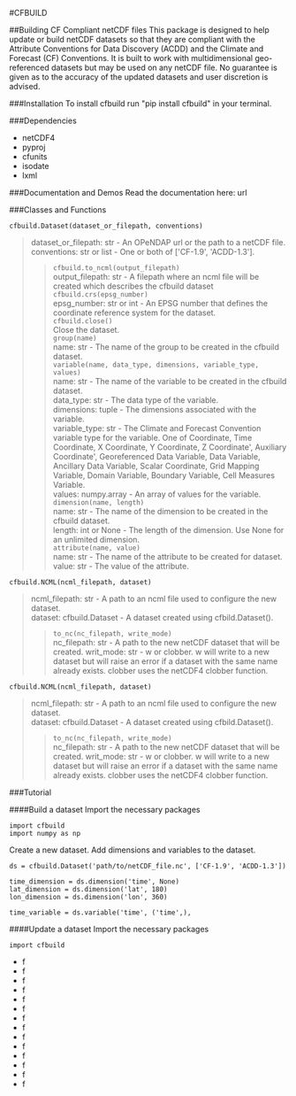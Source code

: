 #CFBUILD

##Building CF Compliant netCDF files
This package is designed to help update or build netCDF datasets so that 
they are compliant with the Attribute Conventions for Data Discovery (ACDD)
and the Climate and Forecast (CF) Conventions. It is built to work with multidimensional
geo-referenced datasets but may be used on any netCDF file. No guarantee is given as to 
the accuracy of the updated datasets and user discretion is advised.

###Installation
To install cfbuild run "pip install cfbuild" in your terminal.

###Dependencies
* netCDF4
* pyproj
* cfunits
* isodate
* lxml

###Documentation and Demos
Read the documentation here: url

###Classes and Functions

`cfbuild.Dataset(dataset_or_filepath, conventions)`
> dataset_or_filepath: str - An OPeNDAP url or the path to a netCDF file.<br>
> conventions: str or list - One or both of ['CF-1.9', 'ACDD-1.3'].
> 
> >`cfbuild.to_ncml(output_filepath)`<br>
> >output_filepath: str - A filepath where an ncml file will be created which 
> >describes the cfbuild dataset<br>
> >`cfbuild.crs(epsg_number)`<br>
> >epsg_number: str or int - An EPSG number that defines the coordinate reference system for the dataset.<br>
> >`cfbuild.close()`<br>
> > Close the dataset.<br>
> >`group(name)`<br>
> >name: str - The name of the group to be created in the cfbuild dataset.<br>
> >`variable(name, data_type, dimensions, variable_type, values)`<br>
> >name: str - The name of the variable to be created in the cfbuild dataset.<br>
> >data_type: str - The data type of the variable.<br>
> >dimensions: tuple - The dimensions associated with the variable.<br>
> >variable_type: str - The Climate and Forecast Convention variable type for the variable. One of Coordinate,
Time Coordinate, X Coordinate, Y Coordinate, Z Coordinate', Auxiliary Coordinate',
Georeferenced Data Variable, Data Variable, Ancillary Data Variable,
Scalar Coordinate, Grid Mapping Variable, Domain Variable, Boundary Variable, Cell Measures Variable.<br>
> >values: numpy.array - An array of values for the variable.<br>
> >`dimension(name, length)`<br>
> >name: str - The name of the dimension to be created in the cfbuild dataset.<br>
> >length: int or None - The length of the dimension. Use None for an unlimited dimension.<br>
> >`attribute(name, value)`<br>
> >name: str - The name of the attribute to be created for dataset.<br>
> >value: str - The value of the attribute.<br>

`cfbuild.NCML(ncml_filepath, dataset)`
> ncml_filepath: str - A path to an ncml file used to configure the new dataset.<br>
> dataset: cfbuild.Dataset - A dataset created using cfbild.Dataset().
> >`to_nc(nc_filepath, write_mode)`<br>
> >nc_filepath: str - A path to the new netCDF dataset that will be created.
> >writ_mode: str - w or clobber. w will write to a new dataset but will raise an error if a dataset with the same name 
> >already exists. clobber uses the netCDF4 clobber function.
 
`cfbuild.NCML(ncml_filepath, dataset)`
> ncml_filepath: str - A path to an ncml file used to configure the new dataset.<br>
> dataset: cfbuild.Dataset - A dataset created using cfbild.Dataset().
> >`to_nc(nc_filepath, write_mode)`<br>
> >nc_filepath: str - A path to the new netCDF dataset that will be created.
> >writ_mode: str - w or clobber. w will write to a new dataset but will raise an error if a dataset with the same name 
> >already exists. clobber uses the netCDF4 clobber function.

###Tutorial

####Build a dataset
Import the necessary packages
```
import cfbuild
import numpy as np
```

Create a new dataset. Add dimensions and variables to the dataset.
```
ds = cfbuild.Dataset('path/to/netCDF_file.nc', ['CF-1.9', 'ACDD-1.3'])

time_dimension = ds.dimension('time', None)
lat_dimension = ds.dimension('lat', 180)
lon_dimension = ds.dimension('lon', 360)

time_variable = ds.variable('time', ('time',),
```

####Update a dataset
Import the necessary packages
```
import cfbuild
```





* f
* f
* f
* f
* f
* f
* f
* f
* f
* f
* f
* f
* f
* f




